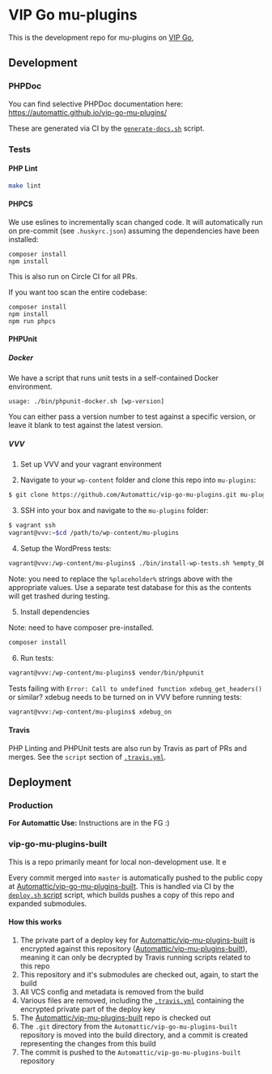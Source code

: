 # VIP Go mu-plugins

This is the development repo for mu-plugins on [VIP Go](http://vip.wordpress.com/documentation/vip-go/),

## Development

### PHPDoc

You can find selective PHPDoc documentation here: https://automattic.github.io/vip-go-mu-plugins/

These are generated via CI by the [`generate-docs.sh`]() script.

### Tests

#### PHP Lint

```bash
make lint
```

#### PHPCS

We use eslines to incrementally scan changed code. It will automatically run on pre-commit (see `.huskyrc.json`) assuming the dependencies have been installed:

```
composer install
npm install
``` 

This is also run on Circle CI for all PRs.

If you want too scan the entire codebase:

```
composer install
npm install
npm run phpcs
```

#### PHPUnit

##### Docker

We have a script that runs unit tests in a self-contained Docker environment.

```
usage: ./bin/phpunit-docker.sh [wp-version]
```

You can either pass a version number to test against a specific version, or leave it blank to test against the latest version.

##### VVV

1. Set up VVV and your vagrant environment

2. Navigate to your `wp-content` folder and clone this repo into `mu-plugins`:

```bash
$ git clone https://github.com/Automattic/vip-go-mu-plugins.git mu-plugins
```

3. SSH into your box and navigate to the `mu-plugins` folder:

```bash
$ vagrant ssh
vagrant@vvv:~$cd /path/to/wp-content/mu-plugins
```

4. Setup the WordPress tests:

```bash
vagrant@vvv:/wp-content/mu-plugins$ ./bin/install-wp-tests.sh %empty_DB_name% %db_user% %db_user_password%
```

Note: you need to replace the `%placeholder%` strings above with the appropriate values. Use a separate test database for this as the contents will get trashed during testing.

5. Install dependencies

Note: need to have composer pre-installed.

```bash
composer install
```

6. Run tests:

```bash
vagrant@vvv:/wp-content/mu-plugins$ vendor/bin/phpunit
```

Tests failing with `Error: Call to undefined function xdebug_get_headers()` or similar? xdebug needs to be turned on in VVV before running tests: 
```bash
vagrant@vvv:/wp-content/mu-plugins$ xdebug_on
```

#### Travis

PHP Linting and PHPUnit tests are also run by Travis as part of PRs and merges. See the `script` section of [`.travis.yml`](https://github.com/Automattic/vip-go-mu-plugins/blob/master/.travis.yml).

## Deployment

### Production

**For Automattic Use:** Instructions are in the FG :)

### vip-go-mu-plugins-built

This is a repo primarily meant for local non-development use. It e

Every commit merged into `master` is automatically pushed to the public copy at [Automattic/vip-go-mu-plugins-built](https://github.com/Automattic/vip-go-mu-plugins-built/). This is handled via CI by the [`deploy.sh` script](https://github.com/Automattic/vip-go-mu-plugins/blob/master/ci/deploy.sh) script, which builds pushes a copy of this repo and expanded submodules.

#### How this works

1. The private part of a deploy key for [Automattic/vip-mu-plugins-built](https://github.com/Automattic/vip-go-mu-plugins-built/) is encrypted against this repository ([Automattic/vip-mu-plugins-built](https://github.com/Automattic/vip-go-mu-plugins/)), meaning it can only be decrypted by Travis running scripts related to this repo
2. This repository and it's submodules are checked out, again, to start the build
3. All VCS config and metadata is removed from the build
4. Various files are removed, including the [`.travis.yml`](https://github.com/Automattic/vip-go-mu-plugins/blob/master/.travis.yml) containing the encrypted private part of the deploy key
5. The [Automattic/vip-mu-plugins-built](https://github.com/Automattic/vip-go-mu-plugins-built/) repo is checked out
6. The `.git` directory from the `Automattic/vip-go-mu-plugins-built` repository is moved into the build directory, and a commit is created representing the changes from this build
7. The commit is pushed to the `Automattic/vip-go-mu-plugins-built` repository
